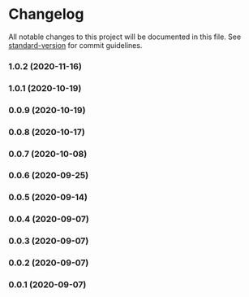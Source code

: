 # Changelog

All notable changes to this project will be documented in this file. See [standard-version](https://github.com/conventional-changelog/standard-version) for commit guidelines.

### 1.0.2 (2020-11-16)

### 1.0.1 (2020-10-19)

### 0.0.9 (2020-10-19)

### 0.0.8 (2020-10-17)

### 0.0.7 (2020-10-08)

### 0.0.6 (2020-09-25)

### 0.0.5 (2020-09-14)

### 0.0.4 (2020-09-07)

### 0.0.3 (2020-09-07)

### 0.0.2 (2020-09-07)

### 0.0.1 (2020-09-07)
